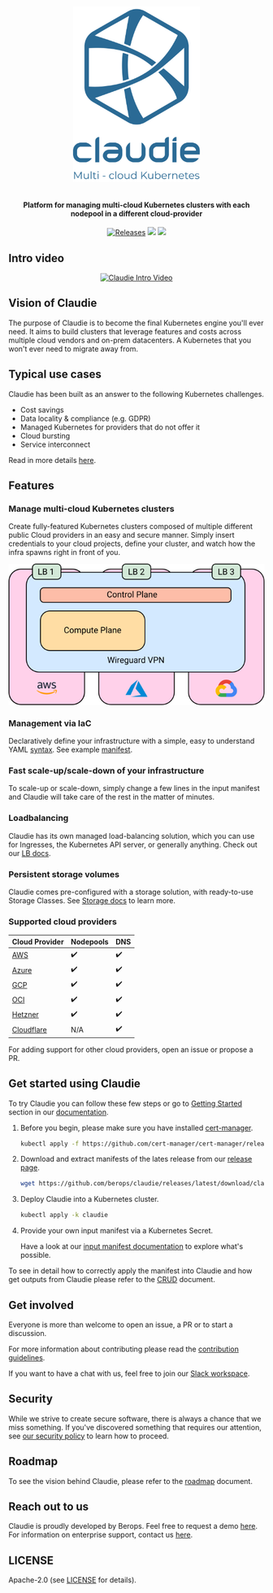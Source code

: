 <h4 align="center">
  <img src="https://raw.githubusercontent.com/berops/claudie/17480b6cb809fe795d454588af18355c7543f37e/docs/logo%20claudie_blue_no_BG.svg" width="250px"/><br/>
  <br/><br/>
  Platform for managing multi-cloud Kubernetes clusters with each nodepool in a different cloud-provider
</h4>

<p align="center">
  <a href="https://github.com/berops/claudie/releases/"><img alt="Releases" src="https://img.shields.io/github/release-date/berops/claudie?label=latest%20release" /></a>
  <a href="https://goreportcard.com/report/github.com/Berops/claudie"><img src="https://goreportcard.com/badge/github.com/Berops/claudie"></a>
  <a href="https://opensource.org/licenses/Apache-2.0"><img src="https://img.shields.io/badge/License-Apache_2.0-blue.svg"></a>
</p>

## Intro video

<p align="center">
  <a href="http://www.youtube.com/watch?feature=player_embedded&v=q4xdAiHYxZQ" target="_blank">
    <img src="http://img.youtube.com/vi/q4xdAiHYxZQ/0.jpg" alt="Claudie Intro Video" width="480" height="360"/>
  </a>
</p>


## Vision of Claudie

The purpose of Claudie is to become the final Kubernetes engine you'll ever need. It aims to build clusters that leverage features and costs across multiple cloud vendors and on-prem datacenters. A Kubernetes that you won't ever need to migrate away from.

## Typical use cases

Claudie has been built as an answer to the following Kubernetes challenges.

- Cost savings
- Data locality & compliance (e.g. GDPR)
- Managed Kubernetes for providers that do not offer it
- Cloud bursting
- Service interconnect

Read in more details [here](https://docs.claudie.io/latest/use-cases/use-cases/).

## Features

### Manage multi-cloud Kubernetes clusters

Create fully-featured Kubernetes clusters composed of multiple different public Cloud providers in an easy and secure manner.
Simply insert credentials to your cloud projects, define your cluster, and watch how the infra spawns right in front of you.

<p align="center">
 <img alt="Infra Diagram" src="https://github.com/berops/claudie/raw/master/docs/infra-diagram.png" />
</p>

### Management via IaC

Declaratively define your infrastructure with a simple, easy to understand YAML [syntax](https://docs.claudie.io/latest/input-manifest/input-manifest/).
See example [manifest](https://docs.claudie.io/latest/input-manifest/example/).

### Fast scale-up/scale-down of your infrastructure

To scale-up or scale-down, simply change a few lines in the input manifest and Claudie will take care of the rest in the matter of minutes.

### Loadbalancing

Claudie has its own managed load-balancing solution, which you can use for Ingresses, the Kubernetes API server, or generally anything. Check out our [LB docs](https://docs.claudie.io/latest/loadbalancing/loadbalancing-solution/).

### Persistent storage volumes

Claudie comes pre-configured with a storage solution, with ready-to-use Storage Classes. See [Storage docs](https://docs.claudie.io/latest/storage/storage-solution/) to learn more.

### Supported cloud providers

| Cloud Provider                                                                    | Nodepools          | DNS                |
| --------------------------------------------------------------------------------- | ------------------ | ------------------ |
| [AWS](https://docs.claudie.io/latest/input-manifest/providers/aws/)               | :heavy_check_mark: | :heavy_check_mark: |
| [Azure](https://docs.claudie.io/latest/input-manifest/providers/azure/)           | :heavy_check_mark: | :heavy_check_mark: |
| [GCP](https://docs.claudie.io/latest/input-manifest/providers/gcp/)               | :heavy_check_mark: | :heavy_check_mark: |
| [OCI](https://docs.claudie.io/latest/input-manifest/providers/oci/)               | :heavy_check_mark: | :heavy_check_mark: |
| [Hetzner](https://docs.claudie.io/latest/input-manifest/providers/hetzner/)       | :heavy_check_mark: | :heavy_check_mark: |
| [Cloudflare](https://docs.claudie.io/latest/input-manifest/providers/cloudflare/) | N/A                | :heavy_check_mark: |

For adding support for other cloud providers, open an issue or propose a PR.

## Get started using Claudie

To try Claudie you can follow these few steps or go to [Getting Started](https://docs.claudie.io/latest/getting-started/get-started-using-claudie/) section in our [documentation](docs.claudie.io).

1. Before you begin, please make sure you have installed [cert-manager](https://cert-manager.io/docs/installation/). 
  
    ```sh
    kubectl apply -f https://github.com/cert-manager/cert-manager/releases/download/v1.12.0/cert-manager.yaml
    ```

2. Download and extract manifests of the lates release from our [release page](https://github.com/berops/claudie/releases).

    ```sh
    wget https://github.com/berops/claudie/releases/latest/download/claudie.zip && unzip claudie.zip -d claudie
    ```

3. Deploy Claudie into a Kubernetes cluster.

    ```sh
    kubectl apply -k claudie
    ```

4. Provide your own input manifest via a Kubernetes Secret.

    Have a look at our [input manifest documentation](https://docs.claudie.io/latest/input-manifest/input-manifest/) to explore what's possible.

To see in detail how to correctly apply the manifest into Claudie and how get outputs from Claudie please refer to the [CRUD](https://docs.claudie.io/latest/crud/crud/) document.

## Get involved

<!-- Contributor guidelines -->
Everyone is more than welcome to open an issue, a PR or to start a discussion.

For more information about contributing please read the [contribution guidelines](https://docs.claudie.io/latest/contributing/contributing/).

If you want to have a chat with us, feel free to join our [Slack workspace](https://join.slack.com/t/claudie-workspace/shared_invite/zt-1imfso8r4-xwrpZjL9kt61FT1LjvWD5w).

## Security

While we strive to create secure software, there is always a chance that we
miss something.
If you've discovered something that requires our attention, see [our security
policy](SECURITY.md) to learn how to proceed.

## Roadmap
<!-- Add a roadmap for claudie so users know which features are being worked on and which will in future -->
To see the vision behind Claudie, please refer to the [roadmap](https://docs.claudie.io/latest/roadmap/roadmap/) document.


## Reach out to us

Claudie is proudly developed by Berops.
Feel free to request a demo [here](mailto:claudie-demo&commat;berops&period;com).
For information on enterprise support, contact us [here](mailto:claudie&commat;berops&period;com).

## LICENSE

Apache-2.0 (see [LICENSE](LICENSE) for details).
